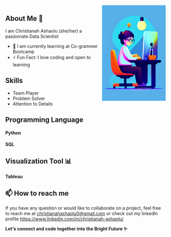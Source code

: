 <img align='right' src= https://github.com/TechWithChris/TechWithChris/blob/main/659e04dc-17a6-4026-bd72-a7dc2a0077bc.jpeg width="200">

## About Me 👋
I am Christianah Ashaolu (she/her) a passionate Data Scientist 
- 🌱 I am currently learning at Co-grammer Bootcamp
- ⚡ Fun Fact: I love coding and open to learning
## Skills 
- Team Player 
- Problem Solver
- Attention to Details
## Programming Language 
#### Python
#### SQL

## Visualization Tool 📊
#### Tableau


## 📫 How to reach me 
If you have any question or would like to collaborate on a project, feel free to reach me at christianahashaolu0@gmail.com or check out my linkedln profile https://www.linkedin.com/in/christianah-ashaolu/ 

**Let's connect and code together into the Bright Future ✨**
<!--
**TechWithChris/TechWithChris** is a ✨ _special_ ✨ repository because its `README.md` (this file) appears on your GitHub profile.

Here are some ideas to get you started:

- 🔭 I’m currently working on ...
- 🌱 I’m currently learning ...
- 👯 I’m looking to collaborate on ...
- 🤔 I’m looking for help with ...
- 💬 Ask me about ...
- 📫 How to reach me: ...
- 😄 Pronouns: ...
- ⚡ Fun fact: ...
-->
